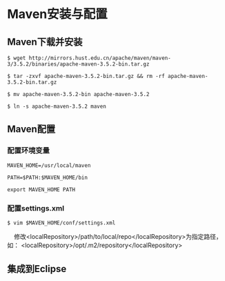 
# Maven安装与配置

## Maven下载并安装

    $ wget http://mirrors.hust.edu.cn/apache/maven/maven-3/3.5.2/binaries/apache-maven-3.5.2-bin.tar.gz
    
    $ tar -zxvf apache-maven-3.5.2-bin.tar.gz && rm -rf apache-maven-3.5.2-bin.tar.gz
    
    $ mv apache-maven-3.5.2-bin apache-maven-3.5.2
    
    $ ln -s apache-maven-3.5.2 maven

## Maven配置

### 配置环境变量

    MAVEN_HOME=/usr/local/maven
    
    PATH=$PATH:$MAVEN_HOME/bin
    
    export MAVEN_HOME PATH

### 配置settings.xml

    $ vim $MAVEN_HOME/conf/settings.xml
    
修改&lt;localRepository&gt;/path/to/local/repo&lt;/localRepository&gt;为指定路径，如：
&lt;localRepository&gt;/opt/.m2/repository&lt;/localRepository&gt;

## 集成到Eclipse

